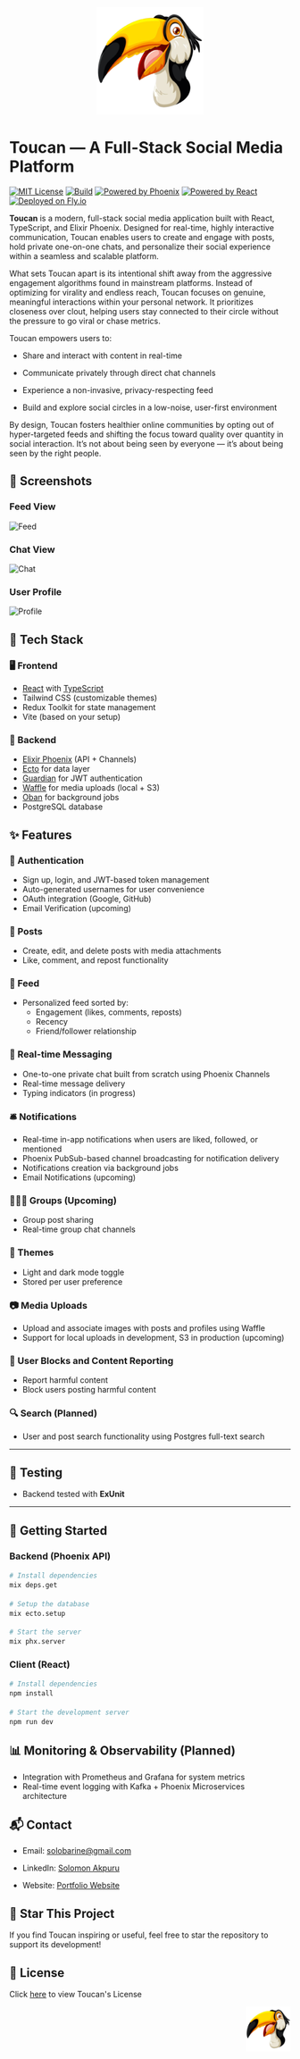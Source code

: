 <div align=center>
<img src="./client/public/android-chrome-192x192.png" alt="Logo" />
</div>

# Toucan — A Full-Stack Social Media Platform

[![MIT License](https://img.shields.io/badge/license-MIT-blue.svg)](LICENSE)
[![Build](https://github.com/solobarine/toucan/actions/workflows/build.yml/badge.svg)](https://github.com/solobarine/toucan/actions)
[![Powered by Phoenix](https://img.shields.io/badge/backend-Phoenix-orange.svg)](https://phoenixframework.org)
[![Powered by React](https://img.shields.io/badge/frontend-React-blue.svg)](https://reactjs.org)
[![Deployed on Fly.io](https://img.shields.io/badge/deployment-Fly.io-purple)](https://fly.io)

**Toucan** is a modern, full-stack social media application built with React, TypeScript, and Elixir Phoenix. Designed for real-time, highly interactive communication, Toucan enables users to create and engage with posts, hold private one-on-one chats, and personalize their social experience within a seamless and scalable platform.

What sets Toucan apart is its intentional shift away from the aggressive engagement algorithms found in mainstream platforms. Instead of optimizing for virality and endless reach, Toucan focuses on genuine, meaningful interactions within your personal network. It prioritizes closeness over clout, helping users stay connected to their circle without the pressure to go viral or chase metrics.

Toucan empowers users to:

- Share and interact with content in real-time

- Communicate privately through direct chat channels

- Experience a non-invasive, privacy-respecting feed

- Build and explore social circles in a low-noise, user-first environment

By design, Toucan fosters healthier online communities by opting out of hyper-targeted feeds and shifting the focus toward quality over quantity in social interaction. It’s not about being seen by everyone — it’s about being seen by the right people.

## 📸 Screenshots

### Feed View

![Feed](https://i.postimg.cc/YSx60mb5/feed.avif)

### Chat View

![Chat](https://i.postimg.cc/k5CN7yFN/chats.avif)

### User Profile

![Profile](https://i.postimg.cc/MpVbkLRK/profile.avif)

## 🧰 Tech Stack

### 🖥 Frontend

- [React](https://react.dev/) with [TypeScript](https://www.typescriptlang.org/)
- Tailwind CSS (customizable themes)
- Redux Toolkit for state management
- Vite (based on your setup)

### 🔧 Backend

- [Elixir Phoenix](https://www.phoenixframework.org/) (API + Channels)
- [Ecto](https://hexdocs.pm/ecto/) for data layer
- [Guardian](https://hexdocs.pm/guardian/) for JWT authentication
- [Waffle](https://hexdocs.pm/waffle/) for media uploads (local + S3)
- [Oban](https://hexdocs.pm/oban) for background jobs
- PostgreSQL database

## ✨ Features

### 🔐 Authentication

- Sign up, login, and JWT-based token management
- Auto-generated usernames for user convenience
- OAuth integration (Google, GitHub)
- Email Verification (upcoming)

### 📝 Posts

- Create, edit, and delete posts with media attachments
- Like, comment, and repost functionality

### 🧵 Feed

- Personalized feed sorted by:
  - Engagement (likes, comments, reposts)
  - Recency
  - Friend/follower relationship

### 💬 Real-time Messaging

- One-to-one private chat built from scratch using Phoenix Channels
- Real-time message delivery
- Typing indicators (in progress)

### 🛎 Notifications

- Real-time in-app notifications when users are liked, followed, or mentioned
- Phoenix PubSub-based channel broadcasting for notification delivery
- Notifications creation via background jobs
- Email Notifications (upcoming)

### 🧑‍🤝‍🧑 Groups (Upcoming)

- Group post sharing
- Real-time group chat channels

### 🎨 Themes

- Light and dark mode toggle
- Stored per user preference

### 📷 Media Uploads

- Upload and associate images with posts and profiles using Waffle
- Support for local uploads in development, S3 in production (upcoming)

### 🚫 User Blocks and Content Reporting

- Report harmful content
- Block users posting harmful content

### 🔍 Search (Planned)

- User and post search functionality using Postgres full-text search

---

## 🧪 Testing

- Backend tested with **ExUnit**

---

## 🚀 Getting Started

### Backend (Phoenix API)

```bash
# Install dependencies
mix deps.get

# Setup the database
mix ecto.setup

# Start the server
mix phx.server
```

### Client (React)

```bash
# Install dependencies
npm install

# Start the development server
npm run dev
```

## 📊 Monitoring & Observability (Planned)

- Integration with Prometheus and Grafana for system metrics
- Real-time event logging with Kafka + Phoenix Microservices architecture

## 📬 Contact

- Email: solobarine@gmail.com

- LinkedIn: [Solomon Akpuru](https://linkedin.com/in/solomon-akpuru)

- Website: [Portfolio Website](https://solobarine.netlify.app)

## 🌟 Star This Project

If you find Toucan inspiring or useful, feel free to star the repository to support its development!

## 📄 License

Click [here](./LICENSE.md) to view Toucan's License

<div align=right>
<img src="./client/public/android-chrome-192x192.png" width=80 alt="Logo" />
</div>

